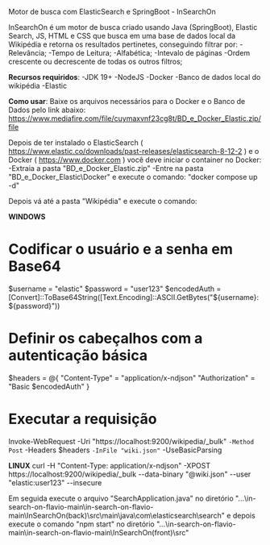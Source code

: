 Motor de busca com ElasticSearch e SpringBoot - InSearchOn

InSearchOn é um motor de busca criado usando Java (SpringBoot), Elastic Search, JS, HTML e CSS que busca em uma base de dados local da Wikipédia e retorna os resultados pertinetes, conseguindo filtrar por:
-Relevância;
-Tempo de Leitura;
-Alfabética;
-Intevalo de páginas
-Ordem crescente ou decrescente de todas os outros filtros;

**Recursos requiridos**:
-JDK 19+
-NodeJS
-Docker
-Banco de dados local do wikipédia
-Elastic

**Como usar**:
Baixe os arquivos necessários para o Docker e o Banco de Dados pelo link abaixo:
https://www.mediafire.com/file/cuymaxvnf23cg8t/BD_e_Docker_Elastic.zip/file

Depois de ter instalado o ElasticSearch ( https://www.elastic.co/downloads/past-releases/elasticsearch-8-12-2 ) e o Docker ( https://www.docker.com ) você deve iniciar o container no Docker:
-Extraia a pasta "BD_e_Docker_Elastic.zip"
-Entre na pasta "BD_e_Docker_Elastic\Docker" e execute o comando: "docker compose up -d"

Depois vá até a pasta "Wikipédia" e execute o comando:

**WINDOWS**
# Codificar o usuário e a senha em Base64
$username = "elastic"
$password = "user123"
$encodedAuth = [Convert]::ToBase64String([Text.Encoding]::ASCII.GetBytes("${username}:${password}"))

# Definir os cabeçalhos com a autenticação básica
$headers = @{
    "Content-Type" = "application/x-ndjson"
    "Authorization" = "Basic $encodedAuth"
}

# Executar a requisição
Invoke-WebRequest -Uri "https://localhost:9200/wikipedia/_bulk" `
                  -Method Post `
                  -Headers $headers `
                  -InFile "wiki.json" `
                  -UseBasicParsing

**LINUX**
curl -H "Content-Type: application/x-ndjson" -XPOST https://localhost:9200/wikipedia/_bulk --data-binary "@wiki.json" --user "elastic:user123" --insecure

Em seguida execute o arquivo "SearchApplication.java" no diretório "...\in-search-on-flavio-main\in-search-on-flavio-main\InSearchOn(back)\src\main\java\com\elasticsearch\search"
e depois execute o comando "npm start" no diretório "...\in-search-on-flavio-main\in-search-on-flavio-main\InSearchOn(front)\src"
